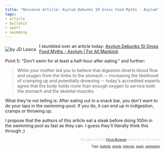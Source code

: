 ```yaml
---
title: "Nonsense Article: Asylum Debunks 10 Gross Food Myths - Asylum"
tags: 
- article
- bullshit
- sport
- swimming
---
```


<img src="http://farm2.static.flickr.com/1230/701502834_3529bb714f_m.jpg" style="float:left;margin:10px 10px 0 0;" alt="by JD Lasica" />I stumbled over an article today:  <a href="http://www.asylum.com/gallery/10-food-myths/820159/">Asylum Debunks 10 Gross Food Myths - Asylum | For All Mankind</a>. 

Point 5: "Don't swim for at least a half-hour after eating." and further:
<blockquote>While your mother led you to believe that digestion diverts blood flow and oxygen from the limbs to the stomach -- increasing the likelihood of cramping up and potentially drowning -- today's accredited experts agree that the body holds more than enough oxygen to service both the stomach and the skeletal muscles.
</blockquote>What they're not telling is: After eating out in a snack bar, you don't want to do your laps in the swimming-pool. If you do, it can end up in indigestion, cramps or throwing up.

I propose that the authors of this article eat a steak before doing 100m in the swimming pool as fast as they can. I guess they'll literally think this through ;)
<div class="flockcredit" style="text-align:right;color:#CCC;font-size:x-small;">Blogged with the <a href="http://www.flock.com/blogged-with-flock" target="_new" title="Flock Browser">Flock Browser</a> photo by by JD Lasica
</div><!-- technorati tags begin --><p style="font-size:10px;text-align:right;">Tags: <a href="http://technorati.com/tag/bullshit" rel="tag">bullshit</a>, <a href="http://technorati.com/tag/article" rel="tag">article</a>, <a href="http://technorati.com/tag/%20internet" rel="tag"> internet</a>, <a href="http://technorati.com/tag/%20sport" rel="tag"> sport</a>, <a href="http://technorati.com/tag/%20swimming" rel="tag"> swimming</a></p><!-- technorati tags end -->